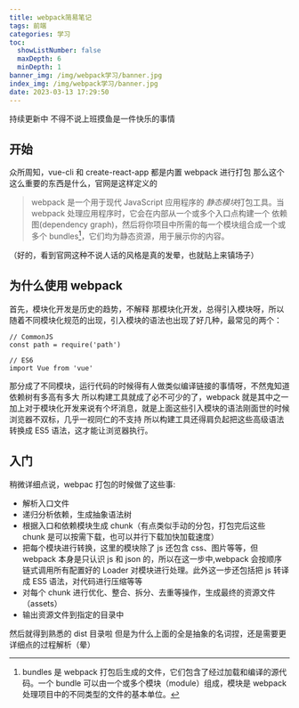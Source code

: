 ```yaml
---
title: webpack简易笔记
tags: 前端
categories: 学习
toc:
  showListNumber: false
  maxDepth: 6
  minDepth: 1
banner_img: /img/webpack学习/banner.jpg
index_img: /img/webpack学习/banner.jpg
date: 2023-03-13 17:29:50
---
```


持续更新中
不得不说上班摸鱼是一件快乐的事情

## 开始

众所周知，vue-cli 和 create-react-app 都是内置 webpack 进行打包
那么这个这么重要的东西是什么，官网是这样定义的

> webpack 是一个用于现代 JavaScript 应用程序的 *静态模块*打包工具。当 webpack 处理应用程序时，它会在内部从一个或多个入口点构建一个 依赖图(dependency graph)，然后将你项目中所需的每一个模块组合成一个或多个 bundles[^1]，它们均为静态资源，用于展示你的内容。

（好的，看到官网这种不说人话的风格是真的发晕，也就贴上来镇场子）

[^1]: bundles 是 webpack 打包后生成的文件，它们包含了经过加载和编译的源代码。一个 bundle 可以由一个或多个模块（module）组成，模块是 webpack 处理项目中的不同类型的文件的基本单位。

## 为什么使用 webpack

首先，模块化开发是历史的趋势，不解释
那模块化开发，总得引入模块呀，所以随着不同模块化规范的出现，引入模块的语法也出现了好几种，最常见的两个：

```JavaScipt
// CommonJS
const path = require('path')

// ES6
import Vue from 'vue'
```

那分成了不同模块，运行代码的时候得有人做类似编译链接的事情呀，不然鬼知道依赖树有多高有多大
所以构建工具就成了必不可少的了，webpack 就是其中之一
加上对于模块化开发来说有个坏消息，就是上面这些引入模块的语法刚面世的时候浏览器不双标，几乎一视同仁的不支持
所以构建工具还得肩负起把这些高级语法转换成 ES5 语法，这才能让浏览器执行。

## 入门

稍微详细点说，webpac 打包的时候做了这些事:

- 解析入口文件
- 递归分析依赖，生成抽象语法树
- 根据入口和依赖模块生成 chunk（有点类似手动的分包，打包完后这些 chunk 是可以按需下载，也可以并行下载加快加载速度）
- 把每个模块进行转换，这里的模块除了 js 还包含 css、图片等等，但 webpack 本身是只认识 js 和 json 的，所以在这一步中,webpack 会按顺序链式调用所有配置好的 Loader 对模块进行处理。此外这一步还包括把 js 转译成 ES5 语法，对代码进行压缩等等
- 对每个 chunk 进行优化、整合、拆分、去重等操作，生成最终的资源文件（assets）
- 输出资源文件到指定的目录中

然后就得到熟悉的 dist 目录啦
但是为什么上面的全是抽象的名词捏，还是需要更详细点的过程解析（晕）
